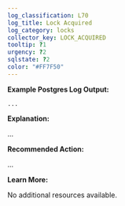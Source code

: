 ```yaml
---
log_classification: L70
log_title: Lock Acquired
log_category: locks
collector_key: LOCK_ACQUIRED
tooltip: ?1
urgency: ?2
sqlstate: ?2
color: "#FF7F50"
---
```


**Example Postgres Log Output:**

```
...
```

**Explanation:**

...

**Recommended Action:**

...

**Learn More:**

No additional resources available.
